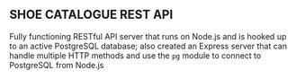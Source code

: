 ## SHOE CATALOGUE REST API

Fully functioning RESTful API server that runs on Node.js 
and is hooked up to an active PostgreSQL database; also created an 
Express server that can handle multiple HTTP methods and use the 
 `pg` module to connect to PostgreSQL from Node.js
